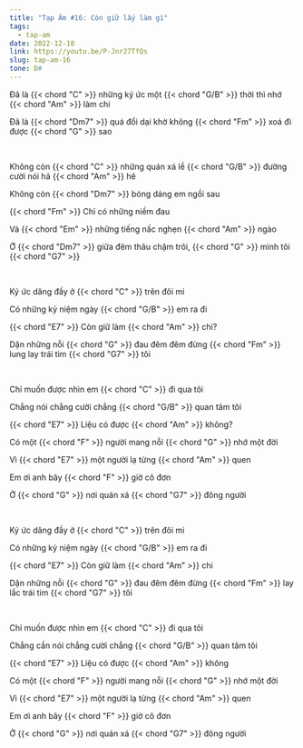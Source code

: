 ```yaml
---
title: "Tạp Âm #16: Còn giữ lấy làm gì"
tags:
  - tap-am
date: 2022-12-10
link: https://youtu.be/P-Jnr27TfQs
slug: tap-am-16
tone: D#
---
```

Đã là {{< chord "C" >}} những ký ức một {{< chord "G/B" >}} thời thì nhớ {{< chord "Am" >}} làm chi

Đã là {{< chord "Dm7" >}} quá đổi dại khờ không {{< chord "Fm" >}} xoá đi được {{< chord "G" >}} sao

<br>

Không còn {{< chord "C" >}} những quán xá lề {{< chord "G/B" >}} đường cười nói hả {{< chord "Am" >}} hê

Không còn {{< chord "Dm7" >}} bóng dáng em ngồi sau

{{< chord "Fm" >}} Chỉ có những niềm đau

Và {{< chord "Em" >}} những tiếng nấc nghẹn {{< chord "Am" >}} ngào

Ở {{< chord "Dm7" >}} giữa đêm thâu chậm trôi, {{< chord "G" >}} mình tôi {{< chord "G7" >}}

<br>

Ký ức dâng đầy ở {{< chord "C" >}} trên đôi mi

Có những kỷ niệm ngày {{< chord "G/B" >}} em ra đi

{{< chord "E7" >}} Còn giữ làm {{< chord "Am" >}} chi?

Dặn những nỗi {{< chord "G" >}} đau đêm đêm đừng {{< chord "Fm" >}} lung lay trái tim {{< chord "G7" >}} tôi

<br>

Chỉ muốn được nhìn em {{< chord "C" >}} đi qua tôi

Chẳng nói chẳng cười chẳng {{< chord "G/B" >}} quan tâm tôi

{{< chord "E7" >}} Liệu có được {{< chord "Am" >}} không?

Có một {{< chord "F" >}} người mang nỗi {{< chord "G" >}} nhớ một đời

Vì {{< chord "E7" >}} một người lạ từng {{< chord "Am" >}} quen

Em ơi anh bây {{< chord "F" >}} giờ cô đơn

Ở {{< chord "G" >}} nơi quán xá {{< chord "G7" >}} đông người

<br>

Ký ức dâng đầy ở {{< chord "C" >}} trên đôi mi

Có những kỷ niệm ngày {{< chord "G/B" >}} em ra đi

{{< chord "E7" >}} Còn giữ làm {{< chord "Am" >}} chi

Dặn những nỗi {{< chord "G" >}} đau đêm đêm đừng {{< chord "Fm" >}} lay lắc trái tim {{< chord "G7" >}} tôi

<br>

Chỉ muốn được nhìn em {{< chord "C" >}} đi qua tôi

Chẳng cần nói chẳng cười chẳng {{< chord "G/B" >}} quan tâm tôi

{{< chord "E7" >}} Liệu có được {{< chord "Am" >}} không

Có một {{< chord "F" >}} người mang nỗi {{< chord "G" >}} nhớ một đời

Vì {{< chord "E7" >}} một người lạ từng {{< chord "Am" >}} quen

Em ơi anh bây {{< chord "F" >}} giờ cô đơn

Ở {{< chord "G" >}} nơi quán xá {{< chord "G7" >}} đông người
